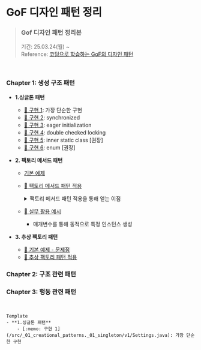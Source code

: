 # GoF 디자인 패턴 정리

> ### Gof 디자인 패턴 정리본 <br>
> 기간: 25.03.24(월) ~   <br>
> Reference: [ 코딩으로 학습하는 GoF의 디자인 패턴](https://www.inflearn.com/course/%EB%94%94%EC%9E%90%EC%9D%B8-%ED%8C%A8%ED%84%B4/dashboard)

<br>


 ###  Chapter 1: 생성 구조 패턴

- **1.싱글톤 패턴**
    - [:memo: 구현 1](/src/_01_creational_patterns/_01_singleton/v1/Settings.java): 가장 단순한 구현
    - [:memo: 구현 2](/src/_01_creational_patterns/_01_singleton/v2/Settings.java): synchronized
    - [:memo: 구현 3](/src/_01_creational_patterns/_01_singleton/v3/Settings.java): eager initialization
    - [:memo: 구현 4](/src/_01_creational_patterns/_01_singleton/v4/Settings.java): double checked locking
    - [:memo: 구현 5](/src/_01_creational_patterns/_01_singleton/v5/Settings.java): inner static class [권장]
    - [:memo: 구현 6](/src/_01_creational_patterns/_01_singleton/v6/Settings.java): enum [권장]

- **2. 팩토리 메서드 패턴**
  - [기본 예제](/src/_01_creational_patterns/_02_factory_method/_01_before) 
  - [:memo: 팩토리 메서드 패턴 적용](/src/_01_creational_patterns/_02_factory_method/_02_after)
      <details>
        <summary>팩토리 메서드 패턴 적용을 통해 얻는 이점</summary>
        - 객체 생성 책임 분리<br/>
        - OCP 준수<br/>
          ✲ OCP: '확장'에는 열려있고, '변경'에는 닫혀있어야 한다.'<br>
           → '다형성', '상속', '캡슐화'
      </details>
    
  - [:memo: 실무 활용 예시](/src/_01_creational_patterns/_02_factory_method/_03_java)
  
    - 매개변수를 통해 동적으로 특정 인스턴스 생성
  
- **3. 추상 팩토리 패턴**
  - [:memo: 기본 예제 - 문제점](/src/_01_creational_patterns/_03_abstract_factory/_01_before/WhiteshipFactory.java)
  - [:memo: 추상 팩토리 패턴 적용](/src/_01_creational_patterns/_03_abstract_factory/_02_after/ShipInventory.java)

###  Chapter 2: 구조 관련 패턴


###  Chapter 3: 행동 관련 패턴





<br>

```
Template
- **1.싱글톤 패턴**
    - [:memo: 구현 1](/src/_01_creational_patterns._01_singleton/v1/Settings.java): 가장 단순한 구현
```
